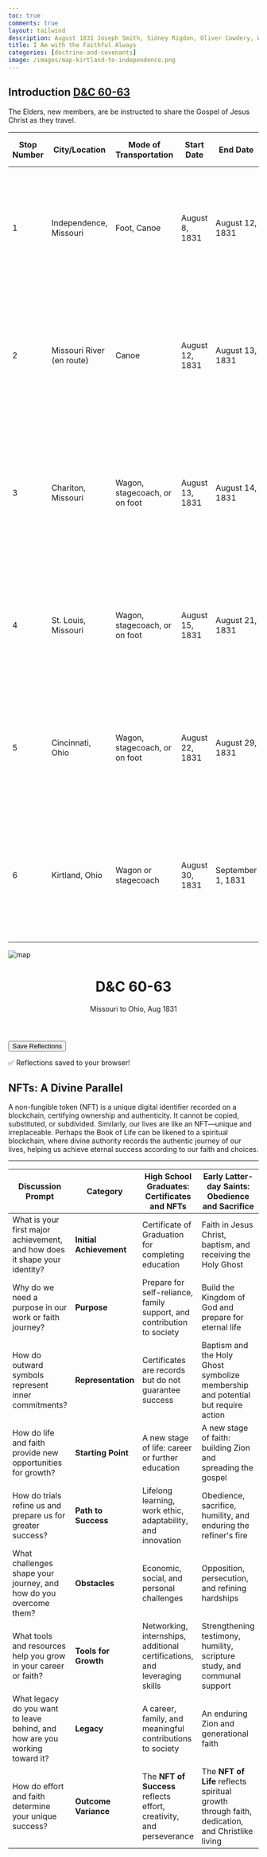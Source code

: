 ```yaml
---
toc: true
comments: true
layout: tailwind
description: August 1831 Joseph Smith, Sidney Rigdon, Oliver Cowdery, William W. Phelps, Sidney Gilbert, Samuel H. Smith, Reynolds Cahoon, Ezra Booth, Frederick G. Williams, Joseph Coe, are in travels back from Zion, Independence MO to Kirtland OH.
title: I Am with the Faithful Always 
categories: [doctrine-and-covenants]
image: /images/map-kirtland-to-independence.png
---
```


## Introduction [D&C 60-63](https://www.churchofjesuschrist.org/study/scriptures/dc-testament/dc/60)

The Elders, new members, are be instructed to share the Gospel of Jesus Christ as they travel.

| **Stop Number** | **City/Location**         | **Mode of Transportation**     | **Start Date**    | **End Date**      | **Estimated Travel Time**                     | **Historical Context (Revelation)**                                                                                     |
|------------------|---------------------------|---------------------------------|-------------------|-------------------|-----------------------------------------------|-------------------------------------------------------------------------------------------------------------------------|
| 1                | Independence, Missouri   | Foot, Canoe                     | August 8, 1831    | August 12, 1831   | 4 days                                        | **D&C 60**: Commanded to preach the gospel; warned against idleness and fear. Many were instructed to travel two by two. |
| 2                | Missouri River (en route)| Canoe                           | August 12, 1831   | August 13, 1831   | 1 day                                        | **D&C 61**: Revelation about the dangers of the river and divine protection; groups disbanded, with some traveling on foot two by two. |
| 3                | Chariton, Missouri       | Wagon, stagecoach, or on foot   | August 13, 1831   | August 14, 1831   | 1 day                                        | **D&C 62**: The Prophet and his companions met elders traveling to Zion and were assured their testimonies were recorded in heaven. |
| 4                | St. Louis, Missouri      | Wagon, stagecoach, or on foot   | August 15, 1831   | August 21, 1831   | 6 days                                       | Preparation for the transition from river to land travel. No direct revelation recorded here, but preaching likely occurred. |
| 5                | Cincinnati, Ohio         | Wagon, stagecoach, or on foot   | August 22, 1831   | August 29, 1831   | 7 days                                        | Traveled northeast toward Kirtland; opportunity to preach and minister along the way. Some may have continued two by two. |
| 6                | Kirtland, Ohio           | Wagon or stagecoach             | August 30, 1831   | September 1, 1831 | 2 days                                        | **D&C 63**: Upon arrival in Kirtland, the Prophet received revelation concerning Zion, obedience, and blessings for the faithful. |

![map]({{site.baseurl}}/images/map-kirtland-to-independence.png)

<div class="max-w-4xl mx-auto px-4 py-8">
    <header class="mb-6">
        <h1 class="text-3xl font-bold text-gray-900">D&C 60-63</h1>
        <p class="text-lg text-gray-600">Missouri to Ohio, Aug 1831</p>
    </header>
    <!-- Dynamic Sections Container -->
    <div id="sections-container"></div>
    <div class="text-center mt-10">
        <button onclick="saveReflections()" class="bg-blue-600 hover:bg-blue-700 text-white font-semibold py-2 px-6 rounded">Save Reflections</button>
        <p id="saved-msg" class="mt-4 text-green-600 hidden">✅ Reflections saved to your browser!</p>
    </div>
</div>

<script>
    // JSON Data for Sections
    const sectionsData = [
        {
            title: "📖 D&C 60 Dedication of the land and the temple site August 8, 1831.  These versus emphasize preaching, faithfulness, and overcoming fear in teaching",
            image: "{{site.baseurl}}/images/missouri-preaching.png",
            scriptures: [
                "“With some I am not well pleased, for they will not open their mouths” (D&C 60:2)",
                "“Joseph, Sydney, Oliver to preach in Cincinnati... in this place let them lift up their voice and declare my word with loud voices, without wrath or doubting, ... and your sins are forgiven you.” (D&C 60:6,7)",
                "“And let the residue take their journey from St. Louis, two by two, and preach the word, not in haste, ..., until they return to the churches from whence they came.” (D&C 60:8)",
                "“Behold, they have been sent to preach my gospel among the congregations of the wicked; ..., thus: Thou shalt not idle away thy time, neither shalt thou bury thy talent that it may not be known.” (D&C 60:13)"
            ],
            description: "The Lord calls His servants to open their mouths and preach the gospel. He emphasizes faithfulness and the need to testify of His truths.",
            reflectionPlaceholder: "How do I overcome fear and hesitation in sharing the gospel?"
        },
        {
            title: "📖 D&C 61 Prophet and ten elders had traveled down the Missouri River in canoes. A focus on dangers of the river journey, the Lord’s protection, and spiritual warnings.",
            image: "{{site.baseurl}}/images/missouri-canoe.png",
            scriptures: [
                "“The destroyer rideth upon the face of the waters” (D&C 61:19)",
                "“Let all men beware how they take my name in their lips” (D&C 61:2)",
                "“I, the Lord, have decreed and the destroyer hath no power upon the land” (D&C 61:14)"
            ],
            description: "The journey on the Missouri River highlights the dangers and the Lord’s protection. It teaches reliance on His guidance and respect for His name and commands.",
            reflectionPlaceholder: "How do I trust in the Lord during uncertain and dangerous times?"
        },
        {
            title: "📖 D&C 62 Prophet and his group, who were on their way from Independence to Kirtland, met several elders who were on their way to the land of Zion. These scriptures reflect forgiveness, reassurance, and blessings for bearing testimony.",
            image: "{{site.baseurl}}/images/missouri-meeting-by-the-way.png",
            scriptures: [
                "“I, the Lord, forgive sins unto those who confess their sins before me” (D&C 62:3)",
                "“I am with you unto the end” (D&C 62:9)",
                "“Ye are blessed, for the testimony which ye have borne is recorded in heaven” (D&C 62:1)"
            ],
            description: "The Lord reassures and blesses His servants for their faithful testimonies. He provides strength and forgiveness as they continue their missions.",
            reflectionPlaceholder: "What blessings have I experienced from sharing my testimony?"
        },
        {
            title: "📖 D&C 63 The Prophet, Sidney Rigdon, and Oliver Cowdery had arrived in Kirtland on August 27 1831 from their visit to Missouri. These versus align with the themes of the law of the gospel (faith, repentance, baptism, gift of the Holy Ghost), chastity, consecration, and preparation for Zion",
            image: "{{site.baseurl}}/images/kirtland-temple-sunrise.jpg",
            scriptures: [
                "“But, behold, faith cometh not by signs, but signs follow those that believe.” (D&C 63:9)",
                "“Nevertheless, I give commandments, and many have turned away from my commandments and have not kept them. There were among you adulterers...” (D&C 63:13,14)",
                "“let him impart all the money which he can impart, to be sent up unto the land of Zion.  Behold, these things are in his own hands, let him do according to wisdom.” (D&C 63:43,44)",
                "“Let all men beware how they take my name in their lips” (D&C 63:61)",
            ],
            description: "The Lord’s requirements of His people include purity, consecration, and willingness to follow His path. He offers promises of Zion and eternal blessings to those who are faithful.",
            reflectionPlaceholder: "What does it mean to fully give my heart and mind to the Lord?"
        },
    ];

    // Function to generate a unique ID based on the title
    function generateId(title) {
        return `dc42-${title.toLowerCase().replace(/[^a-z0-9]+/g, "-").replace(/(^-|-$)/g, "")}`;
    }

    // Function to Render Sections Dynamically
    function renderSections() {
        const container = document.getElementById("sections-container");
        sectionsData.forEach(section => {
            const id = generateId(section.title); // Generate a unique ID for the section
            const scripturesHTML = section.scriptures
                .map(scripture => `<p class="mb-2 italic text-gray-700">${scripture}</p>`)
                .join("");

            const sectionHTML = `
                <section class="bg-gray-100 shadow rounded-xl p-6 mb-6">
                    ${section.image ? `<img src="${section.image}" alt="${section.title}" class="w-full h-48 object-cover rounded mb-4">` : ""}
                    <h2 class="text-xl font-semibold mb-2">${section.title}</h2>
                    ${scripturesHTML}
                    <p class="mb-4">${section.description}</p>
                    <label class="block mb-1 font-medium">Reflection:</label>
                    <textarea id="${id}" class="w-full p-2 border rounded" placeholder="${section.reflectionPlaceholder}"></textarea>
                </section>
            `;

            container.insertAdjacentHTML("beforeend", sectionHTML);
        });
    }

    // Load Reflections from Local Storage
    function loadReflections() {
        sectionsData.forEach(section => {
            const id = generateId(section.title); // Generate the same unique ID
            const saved = localStorage.getItem(id);
            if (saved) document.getElementById(id).value = saved;
        });
    }

    // Save Reflections to Local Storage
    function saveReflections() {
        sectionsData.forEach(section => {
            const id = generateId(section.title); // Generate the same unique ID
            const value = document.getElementById(id).value;
            localStorage.setItem(id, value);
        });
        const savedMsg = document.getElementById("saved-msg");
        savedMsg.classList.remove("hidden");
        setTimeout(() => savedMsg.classList.add("hidden"), 3000);
    }

    // Initialize the Page
    document.addEventListener("DOMContentLoaded", () => {
        renderSections();
        loadReflections();
    });
</script>

## NFTs: A Divine Parallel

A non-fungible token (NFT) is a unique digital identifier recorded on a blockchain, certifying ownership and authenticity. It cannot be copied, substituted, or subdivided. Similarly, our lives are like an NFT—unique and irreplaceable. Perhaps the Book of Life can be likened to a spiritual blockchain, where divine authority records the authentic journey of our lives, helping us achieve eternal success according to our faith and choices.

---

| **Discussion Prompt**                                      | **Category**               | **High School Graduates: Certificates and NFTs**                                  | **Early Latter-day Saints: Obedience and Sacrifice**                                |
|------------------------------------------------------------|----------------------------|-----------------------------------------------------------------------------------|------------------------------------------------------------------------------------|
| What is your first major achievement, and how does it shape your identity? | **Initial Achievement**    | Certificate of Graduation for completing education                                | Faith in Jesus Christ, baptism, and receiving the Holy Ghost                       |
| Why do we need a purpose in our work or faith journey?     | **Purpose**                | Prepare for self-reliance, family support, and contribution to society            | Build the Kingdom of God and prepare for eternal life                              |
| How do outward symbols represent inner commitments?        | **Representation**         | Certificates are records but do not guarantee success                            | Baptism and the Holy Ghost symbolize membership and potential but require action    |
| How do life and faith provide new opportunities for growth? | **Starting Point**         | A new stage of life: career or further education                                  | A new stage of faith: building Zion and spreading the gospel                        |
| How do trials refine us and prepare us for greater success? | **Path to Success**        | Lifelong learning, work ethic, adaptability, and innovation                       | Obedience, sacrifice, humility, and enduring the refiner's fire                    |
| What challenges shape your journey, and how do you overcome them? | **Obstacles**              | Economic, social, and personal challenges                                         | Opposition, persecution, and refining hardships                                    |
| What tools and resources help you grow in your career or faith? | **Tools for Growth**       | Networking, internships, additional certifications, and leveraging skills         | Strengthening testimony, humility, scripture study, and communal support           |
| What legacy do you want to leave behind, and how are you working toward it? | **Legacy**                 | A career, family, and meaningful contributions to society                         | An enduring Zion and generational faith                                            |
| How do effort and faith determine your unique success?     | **Outcome Variance**       | The **NFT of Success** reflects effort, creativity, and perseverance              | The **NFT of Life** reflects spiritual growth through faith, dedication, and Christlike living |
